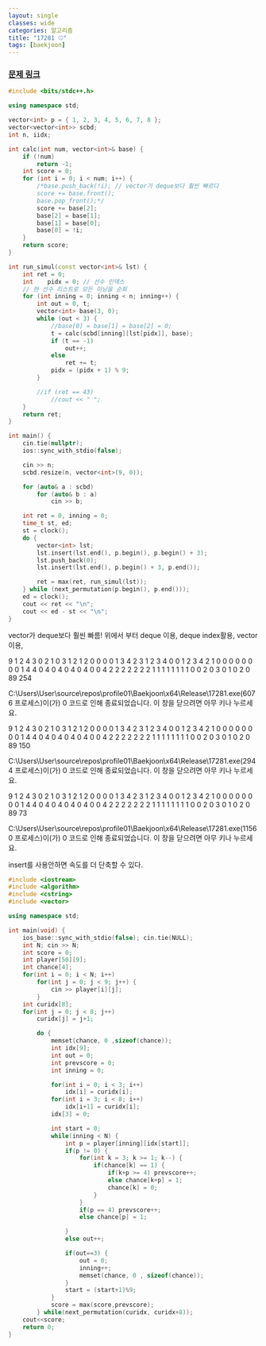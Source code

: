 ```yaml
---
layout: single
classes: wide
categories: 알고리즘
title: "17281 ⚾"
tags: [baekjoon]
---
```


### [문제 링크](https://www.acmicpc.net/problem/17281)<br>

```cpp
#include <bits/stdc++.h>

using namespace std;

vector<int> p = { 1, 2, 3, 4, 5, 6, 7, 8 };
vector<vector<int>> scbd;
int n, iidx;

int calc(int num, vector<int>& base) {
    if (!num)
        return -1;
    int score = 0;
    for (int i = 0; i < num; i++) {
        /*base.push_back(!i); // vector가 deque보다 훨씬 빠르다
        score += base.front();
        base.pop_front();*/
        score += base[2];
        base[2] = base[1];
        base[1] = base[0];
        base[0] = !i;
    }
    return score;
}

int run_simul(const vector<int>& lst) {
    int ret = 0;
    int    pidx = 0; // 선수 인덱스
    // 현 선수 리스트로 모든 이닝을 순회
    for (int inning = 0; inning < n; inning++) {
        int out = 0, t;
        vector<int> base(3, 0);
        while (out < 3) {
            //base[0] = base[1] = base[2] = 0;
            t = calc(scbd[inning][lst[pidx]], base);
            if (t == -1)
                out++;
            else
                ret += t;
            pidx = (pidx + 1) % 9;
        }

        //if (ret == 43)
            //cout << " ";
    }
    return ret;
}

int main() {
    cin.tie(nullptr);
    ios::sync_with_stdio(false);

    cin >> n;
    scbd.resize(n, vector<int>(9, 0));

    for (auto& a : scbd)
        for (auto& b : a)
            cin >> b;

    int ret = 0, inning = 0;
    time_t st, ed;
    st = clock();
    do {
        vector<int> lst;
        lst.insert(lst.end(), p.begin(), p.begin() + 3);
        lst.push_back(0);
        lst.insert(lst.end(), p.begin() + 3, p.end());

        ret = max(ret, run_simul(lst));
    } while (next_permutation(p.begin(), p.end()));
    ed = clock();
    cout << ret << "\n";
    cout << ed - st << "\n";
}
```

vector가 deque보다 훨씬 빠름!  위에서 부터  deque 이용, deque index활용, vector이용,

9
1 2 4 3 0 2 1 0 3
1 2 1 2 0 0 0 0 1
3 4 2 3 1 2 3 4 0
0 1 2 3 4 2 1 0 0
0 0 0 0 0 0 1 4 4
0 4 0 4 0 4 0 4 0
0 4 2 2 2 2 2 2 2
1 1 1 1 1 1 1 1 0
0 2 0 3 0 1 0 2 0
89
254

C:\Users\User\source\repos\profile01\Baekjoon\x64\Release\17281.exe(6076 프로세스)이(가) 0 코드로 인해 종료되었습니다.
이 창을 닫으려면 아무 키나 누르세요.

9
1 2 4 3 0 2 1 0 3
1 2 1 2 0 0 0 0 1
3 4 2 3 1 2 3 4 0
0 1 2 3 4 2 1 0 0
0 0 0 0 0 0 1 4 4
0 4 0 4 0 4 0 4 0
0 4 2 2 2 2 2 2 2
1 1 1 1 1 1 1 1 0
0 2 0 3 0 1 0 2 0
89
150

C:\Users\User\source\repos\profile01\Baekjoon\x64\Release\17281.exe(2944 프로세스)이(가) 0 코드로 인해 종료되었습니다.
이 창을 닫으려면 아무 키나 누르세요.

9
1 2 4 3 0 2 1 0 3
1 2 1 2 0 0 0 0 1
3 4 2 3 1 2 3 4 0
0 1 2 3 4 2 1 0 0
0 0 0 0 0 0 1 4 4
0 4 0 4 0 4 0 4 0
0 4 2 2 2 2 2 2 2
1 1 1 1 1 1 1 1 0
0 2 0 3 0 1 0 2 0
89
73

C:\Users\User\source\repos\profile01\Baekjoon\x64\Release\17281.exe(11560 프로세스)이(가) 0 코드로 인해 종료되었습니다.
이 창을 닫으려면 아무 키나 누르세요.

insert를 사용안하면 속도를 더 단축할 수 있다.

```cpp
#include <iostream>
#include <algorithm>
#include <cstring>
#include <vector>

using namespace std;

int main(void) {
    ios_base::sync_with_stdio(false); cin.tie(NULL);
    int N; cin >> N;
    int score = 0;
    int player[50][9];
    int chance[4];
    for(int i = 0; i < N; i++)
        for(int j = 0; j < 9; j++) {
            cin >> player[i][j];
        }
    int curidx[8];
    for(int j = 0; j < 8; j++)
        curidx[j] = j+1;

        do {
            memset(chance, 0 ,sizeof(chance));
            int idx[9];
            int out = 0;
            int prevscore = 0;
            int inning = 0;

            for(int i = 0; i < 3; i++)
                idx[i] = curidx[i];
            for(int i = 3; i < 8; i++)
                idx[i+1] = curidx[i];
            idx[3] = 0;

            int start = 0;
            while(inning < N) {
                int p = player[inning][idx[start]];
                if(p != 0) {
                    for(int k = 3; k >= 1; k--) {
                        if(chance[k] == 1) {
                            if(k+p >= 4) prevscore++;
                            else chance[k+p] = 1;
                            chance[k] = 0;
                        }
                    }
                    if(p == 4) prevscore++;
                    else chance[p] = 1;

                }
                else out++;

                if(out==3) {
                    out = 0;
                    inning++;
                    memset(chance, 0 , sizeof(chance));
                }
                start = (start+1)%9;
            }
            score = max(score,prevscore);
        } while(next_permutation(curidx, curidx+8));
    cout<<score;
    return 0;
}
```